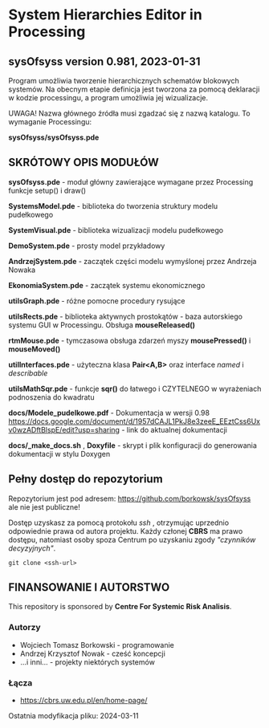System Hierarchies Editor in Processing
=======================================
## sysOfsyss version 0.981, 2023-01-31

Program umożliwia tworzenie hierarchicznych schematów blokowych systemów.
Na obecnym etapie definicja jest tworzona za pomocą deklaracji w kodzie processingu, 
a program umożliwia jej wizualizacje.

UWAGA! Nazwa głównego źródła musi zgadzać się z nazwą katalogu. To wymaganie Processingu:

**sysOfsyss/sysOfsyss.pde**

SKRÓTOWY OPIS MODUŁÓW
----------------------

**sysOfsyss.pde** - moduł główny zawierające wymagane przez Processing funkcje setup() i draw()

**SystemsModel.pde**  - biblioteka do tworzenia struktury modelu pudełkowego

**SystemVisual.pde** - biblioteka wizualizacji modelu pudełkowego

**DemoSystem.pde** - prosty model przykładowy

**AndrzejSystem.pde** - zaczątek części modelu wymyślonej przez Andrzeja Nowaka

**EkonomiaSystem.pde** - zaczątek systemu ekonomicznego
    
**utilsGraph.pde** - różne pomocne procedury rysujące

**utilsRects.pde** - biblioteka aktywnych prostokątów - baza autorskiego systemu GUI w Processingu. Obsługa __mouseReleased()__

**rtmMouse.pde** - tymczasowa obsługa zdarzeń myszy __mousePressed()__  i  __mouseMoved()__

**utilInterfaces.pde** - użyteczna klasa __Pair<A,B>__ oraz interface *named* i *describable*

**utilsMathSqr.pde** - funkcje __sqr()__ do łatwego i CZYTELNEGO w wyrażeniach podnoszenia do kwadratu

**docs/Modele_pudelkowe.pdf** - Dokumentacja w wersji 0.98
https://docs.google.com/document/d/1957dCAJL1PkJ8e3zeeE_EEztCss6Uxv0wzADftBlspE/edit?usp=sharing - link do aktualnej dokumentacji

**docs/_make_docs.sh** , **Doxyfile** - skrypt i plik konfiguracji do generowania dokumentacji w stylu Doxygen

## Pełny dostęp do repozytorium 

Repozytorium jest pod adresem: https://github.com/borkowsk/sysOfsyss
ale nie jest publiczne!

Dostęp uzyskasz za pomocą protokołu _ssh_ , otrzymując uprzednio odpowiednie prawa 
od autora projektu. Każdy członej __CBRS__ ma prawo dostępu, natomiast osoby spoza
Centrum po uzyskaniu zgody _"czynników decyzyjnych"_.

```
git clone <ssh-url>
```

## FINANSOWANIE I AUTORSTWO

This repository is sponsored by __Centre For Systemic Risk Analisis__. 

### Autorzy

* Wojciech Tomasz Borkowski - programowanie
* Andrzej Krzysztof Nowak - cześć koncepcji
* ...i inni... - projekty niektórych systemów

### Łącza

* https://cbrs.uw.edu.pl/en/home-page/

Ostatnia modyfikacja pliku:
2024-03-11

